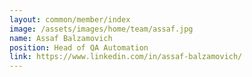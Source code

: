 ```yaml
---
layout: common/member/index
image: /assets/images/home/team/assaf.jpg
name: Assaf Balzamovich
position: Head of QA Automation
link: https://www.linkedin.com/in/assaf-balzamovich/
---
```

